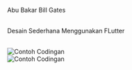 Abu Bakar Bill Gates<br><br>

Desain Sederhana Menggunakan FLutter<br><br>

![Contoh Codingan](Screenshot_Hasil_Akhir_1.jpg)<br>
![Contoh Codingan](Screenshot_Hasil_Akhir_2.jpg)
